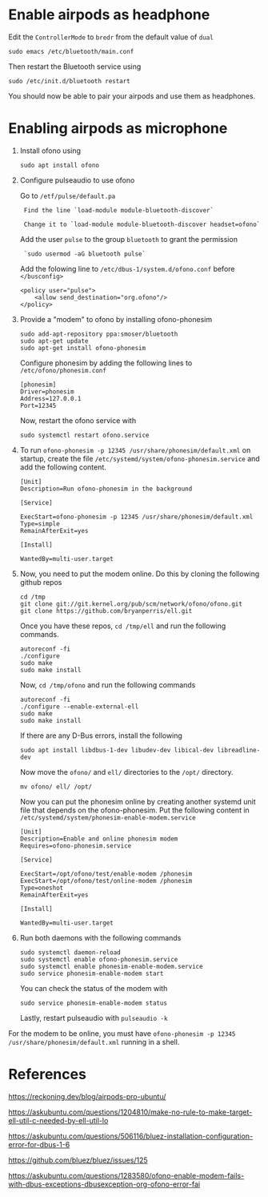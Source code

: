 # Enable airpods as headphone
Edit the `ControllerMode` to `bredr` from the default value of `dual`
```
sudo emacs /etc/bluetooth/main.conf
```
Then restart the Bluetooth service using
```
sudo /etc/init.d/bluetooth restart
```

You should now be able to pair your airpods and use them as headphones.

# Enabling airpods as microphone
1. Install ofono using

    `sudo apt install ofono`
2. Configure pulseaudio to use ofono

    Go to `/etf/pulse/default.pa` 
    
        Find the line `load-module module-bluetooth-discover` 
    
        Change it to `load-module module-bluetooth-discover headset=ofono`
    Add the user `pulse` to the group `bluetooth` to grant the permission 
    
        `sudo usermod -aG bluetooth pulse`
    
    Add the folowing line to `/etc/dbus-1/system.d/ofono.conf` before `</busconfig>`
    
    ```
    <policy user="pulse">
        <allow send_destination="org.ofono"/>
    </policy>
    ```

3. Provide a "modem" to ofono by installing ofono-phonesim
    
    ```
    sudo add-apt-repository ppa:smoser/bluetooth
    sudo apt-get update
    sudo apt-get install ofono-phonesim
   ```
   
    Configure phonesim by adding the following lines to `/etc/ofono/phonesim.conf`

    ```
    [phonesim]
    Driver=phonesim
    Address=127.0.0.1
    Port=12345
   ```
   
    Now, restart the ofono service with 

    ```
   sudo systemctl restart ofono.service
    ```
   
4. To run `ofono-phonesim -p 12345 /usr/share/phonesim/default.xml` on startup, create the file `/etc/systemd/system/ofono-phonesim.service` and add the following content.

    ```
    [Unit]
    Description=Run ofono-phonesim in the background
    
    [Service]
    
    ExecStart=ofono-phonesim -p 12345 /usr/share/phonesim/default.xml
    Type=simple
    RemainAfterExit=yes
    
    [Install]
    
    WantedBy=multi-user.target
   ```
   
5. Now, you need to put the modem online. Do this by cloning the following github repos

    ```
    cd /tmp
    git clone git://git.kernel.org/pub/scm/network/ofono/ofono.git
    git clone https://github.com/bryanperris/ell.git
   ```
   
    Once you have these repos, `cd /tmp/ell` and run the following commands.

   ```
   autoreconf -fi
   ./configure
   sudo make
   sudo make install
   ```

   Now, `cd /tmp/ofono` and run the following commands
   
    ```
   autoreconf -fi
   ./configure --enable-external-ell
   sudo make
   sudo make install
   ```
   
    If there are any D-Bus errors, install the following
    
    ```
   sudo apt install libdbus-1-dev libudev-dev libical-dev libreadline-dev
   ```
   
   Now move the `ofono/` and `ell/` directories to the `/opt/` directory.

   ```
   mv ofono/ ell/ /opt/
   ```
    Now you can put the phonesim online by creating another systemd unit file that depends on the ofono-phonesim. Put the following content in `/etc/systemd/system/phonesim-enable-modem.service`

    ```
    [Unit]
    Description=Enable and online phonesim modem
    Requires=ofono-phonesim.service
    
    [Service]
    
    ExecStart=/opt/ofono/test/enable-modem /phonesim
    ExecStart=/opt/ofono/test/online-modem /phonesim
    Type=oneshot
    RemainAfterExit=yes
    
    [Install]
    
    WantedBy=multi-user.target
   ```
   
7. Run both daemons with the following commands

    ```
    sudo systemctl daemon-reload
    sudo systemctl enable ofono-phonesim.service
    sudo systemctl enable phonesim-enable-modem.service
    sudo service phonesim-enable-modem start
   ```
   
    You can check the status of the modem with
    ```
    sudo service phonesim-enable-modem status
    ```

    Lastly, restart pulseaudio with `pulseaudio -k`
   

For the modem to be online, you must have `ofono-phonesim -p 12345 /usr/share/phonesim/default.xml` running in a shell.

# References
https://reckoning.dev/blog/airpods-pro-ubuntu/

https://askubuntu.com/questions/1204810/make-no-rule-to-make-target-ell-util-c-needed-by-ell-util-lo

https://askubuntu.com/questions/506116/bluez-installation-configuration-error-for-dbus-1-6

https://github.com/bluez/bluez/issues/125

https://askubuntu.com/questions/1283580/ofono-enable-modem-fails-with-dbus-exceptions-dbusexception-org-ofono-error-fai